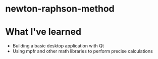 # newton-raphson-method

# What I've learned
* Building a basic desktop application with Qt
* Using mpfr and other math libraries to perform precise calculations
